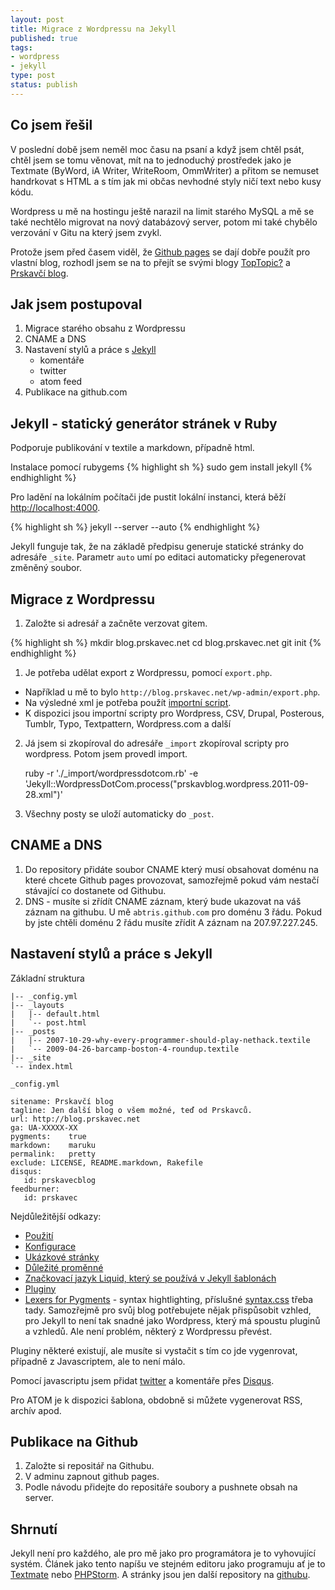 ```yaml
--- 
layout: post
title: Migrace z Wordpressu na Jekyll
published: true
tags: 
- wordpress
- jekyll
type: post
status: publish
---
```

## Co jsem řešil

V poslední době jsem neměl moc času na psaní a když jsem chtěl psát, chtěl jsem se tomu věnovat, mít na to jednoduchý prostředek jako je Textmate (ByWord, iA Writer, WriteRoom, OmmWriter) a přitom se nemuset handrkovat s HTML a s tím jak mi občas nevhodné styly ničí text nebo kusy kódu.

Wordpress u mě na hostingu ještě narazil na limit starého MySQL a mě se také nechtělo migrovat na nový databázový server, potom mi také chybělo verzování v Gitu na který jsem zvykl.

Protože jsem před časem viděl, že [Github pages](http://pages.github.com) se dají dobře použít pro vlastní blog, rozhodl jsem se na to přejít se svými blogy [TopTopic?](http://blog.prskavec.eu) a [Prskavčí blog](http://blog.prskavec.net).

## Jak jsem postupoval

1. Migrace starého obsahu z Wordpressu
2. CNAME a DNS
3. Nastavení stylů a práce s [Jekyll](https://github.com/mojombo/jekyll/wiki/)
	- komentáře
	- twitter
	- atom feed
4. Publikace na github.com


## Jekyll - statický generátor stránek v Ruby

Podporuje publikování v textile a markdown, případně html. 

Instalace pomocí rubygems
{% highlight sh %}
sudo gem install jekyll
{% endhighlight %}

	
Pro ladění na lokálním počítači jde pustit lokální instanci, která běží [http://localhost:4000](http://localhost:4000). 

{% highlight sh %}
jekyll --server --auto
{% endhighlight %}

Jekyll funguje tak, že na základě předpisu generuje statické stránky do adresáře `_site`. Parametr `auto` umí po editaci automaticky přegenerovat změněný soubor. 

## Migrace z Wordpressu

1. Založte si adresář a začněte verzovat gitem.

{% highlight sh %}
mkdir blog.prskavec.net
cd blog.prskavec.net
git init
{% endhighlight %}

1. Je potřeba udělat export z Wordpressu, pomocí `export.php`.

- Například u mě to bylo `http://blog.prskavec.net/wp-admin/export.php`.
- Na výsledné xml je potřeba použít [importní script](https://github.com/mojombo/jekyll/tree/master/lib/jekyll/migrators).
- K dispozici jsou importní scripty pro Wordpress, CSV, Drupal, Posterous, Tumblr, Typo, Textpattern, Wordpress.com a další
2. Já jsem si zkopíroval do adresáře `_import` zkopíroval scripty pro wordpress. Potom jsem provedl import.

	ruby -r './_import/wordpressdotcom.rb' -e 'Jekyll::WordpressDotCom.process("prskavblog.wordpress.2011-09-28.xml")'

3. Všechny posty se uloží automaticky do `_post`.

## CNAME a DNS

1. Do repository přidáte soubor CNAME který musí obsahovat doménu na které chcete Github pages provozovat, samozřejmě pokud vám nestačí stávající co dostanete od Githubu. 
2. DNS - musíte si zřídít CNAME záznam, který bude ukazovat na váš záznam na githubu. U mě `abtris.github.com` pro doménu 3 řádu. Pokud by jste chtěli doménu 2 řádu musíte zřídit A záznam na 207.97.227.245.

## Nastavení stylů a práce s Jekyll

Základní struktura

	|-- _config.yml
	|-- _layouts
	|   |-- default.html
	|   `-- post.html
	|-- _posts
	|   |-- 2007-10-29-why-every-programmer-should-play-nethack.textile
	|   `-- 2009-04-26-barcamp-boston-4-roundup.textile
	|-- _site
	`-- index.html

`_config.yml`

	sitename: Prskavčí blog        
	tagline: Jen další blog o všem možné, teď od Prskavců.
	url: http://blog.prskavec.net   
	ga: UA-XXXXX-XX                 
	pygments:    true
	markdown:    maruku
	permalink:   pretty
	exclude: LICENSE, README.markdown, Rakefile
	disqus:
	   id: prskavecblog
	feedburner:
	   id: prskavec

Nejdůležitější odkazy:

- [Použití](https://github.com/mojombo/jekyll/wiki/Usage)
- [Konfigurace](https://github.com/mojombo/jekyll/wiki/Configuration)
- [Ukázkové stránky](https://github.com/mojombo/jekyll/wiki/Configuration)
- [Důležité proměnné](https://github.com/mojombo/jekyll/wiki/Template-Data)
- [Značkovací jazyk Liquid, který se používá v Jekyll šablonách](https://github.com/shopify/liquid/wiki/liquid-for-designers)
- [Pluginy](https://github.com/mojombo/jekyll/wiki/Plugins)
- [Lexers for Pygments](http://pygments.org/docs/lexers/) - syntax hightlighting, příslušné [syntax.css](https://github.com/mojombo/tpw/blob/master/css/syntax.css) třeba tady.
Samozřejmě pro svůj blog potřebujete nějak přispůsobit vzhled, pro Jekyll to není tak snadné jako Wordpress, který má spoustu pluginů a vzhledů. Ale není problém, některý z Wordpressu převést. 

Pluginy některé existují, ale musíte si vystačit s tím co jde vygenrovat, případně z Javascriptem, ale to není málo.

Pomocí javascriptu jsem přidat [twitter](http://tweet.seaofclouds.com/) a komentáře přes [Disqus](http://disqus.com).

Pro ATOM je k dispozici šablona, obdobně si můžete vygenerovat RSS, archív apod.

## Publikace na Github

1. Založte si repositář na Githubu.
2. V adminu zapnout github pages.
3. Podle návodu přidejte do repositáře soubory a pushnete obsah na server.

## Shrnutí

Jekyll není pro každého, ale pro mě jako pro programátora je to vyhovující systém. Článek jako tento napíšu ve stejném editoru jako programuju ať je to [Textmate](http://macromates.com/) nebo [PHPStorm](http://www.jetbrains.com/phpstorm/). A stránky jsou jen další repository na [githubu](http://github.com).

